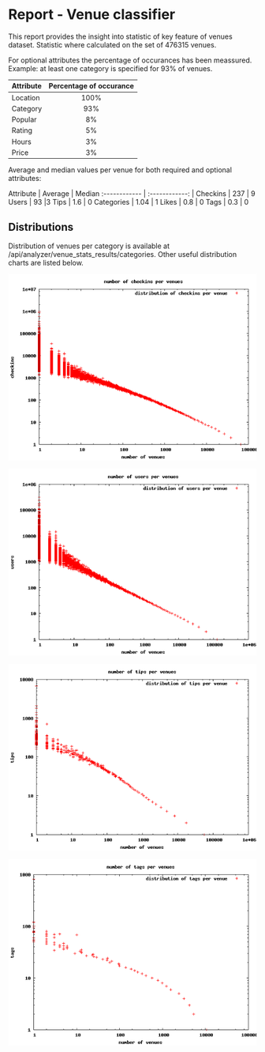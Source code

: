 Report - Venue classifier
=========

This report provides the insight into statistic of key feature of venues dataset.
Statistic where calculated on the set of 476315 venues. 

For optional attributes the percentage of occurances has been meassured. Example: at least one category is specified for 93% of venues.

Attribute     | Percentage of occurance 
:------------ | :------------:
Location      | 100%
Category      | 93%
Popular       | 8%
Rating        | 5%
Hours         | 3%
Price         | 3%

Average and median values per venue for both required and optional attributes:

Attribute       | Average         | Median 
:------------   | :------------: |
Checkins        | 237            | 9
Users          | 93  |3 
Tips         | 1.6 | 0
Categories      | 1.04 | 1
Likes       | 0.8 | 0
Tags           | 0.3 | 0


Distributions
----

Distribution of venues per category is available at /api/analyzer/venue_stats_results/categories. Other useful distribution charts are listed below.

![](../api/analyzer/venue_stats_results/checkins.png?raw=true)

![](../api/analyzer/venue_stats_results/users.png?raw=true)

![](../api/analyzer/venue_stats_results/tips.png?raw=true)

![](../api/analyzer/venue_stats_results/tags.png?raw=true)